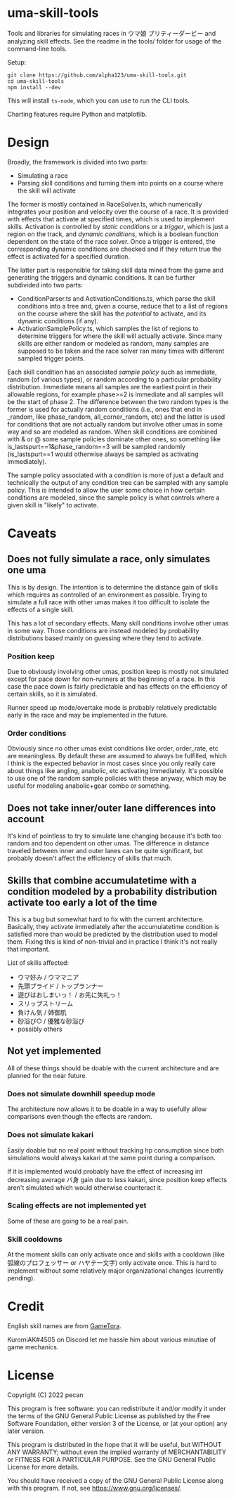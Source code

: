 # uma-skill-tools

Tools and libraries for simulating races in ウマ娘 プリティーダービー and analyzing skill effects. See the readme in the tools/ folder for usage of the command-line tools.

Setup:

```
git clone https://github.com/alpha123/uma-skill-tools.git
cd uma-skill-tools
npm install --dev
```

This will install `ts-node`, which you can use to run the CLI tools.

Charting features require Python and matplotlib.

# Design

Broadly, the framework is divided into two parts:

- Simulating a race
- Parsing skill conditions and turning them into points on a course where the skill will activate

The former is mostly contained in RaceSolver.ts, which numerically integrates your position and velocity over the course of a race. It is provided with effects that activate at specified times, which is used to implement skills. Activation is controlled by *static conditions* or a *trigger*, which is just a region on the track, and *dynamic conditions*, which is a boolean function dependent on the state of the race solver. Once a trigger is entered, the corresponding dynamic conditions are checked and if they return true the effect is activated for a specified duration.

The latter part is responsible for taking skill data mined from the game and generating the triggers and dynamic conditions. It can be further subdivided into two parts:

- ConditionParser.ts and ActivationConditions.ts, which parse the skill conditions into a tree and, given a course, reduce that to a list of regions on the course where the skill has the *potential* to activate, and its dynamic conditions (if any).
- ActivationSamplePolicy.ts, which samples the list of regions to determine triggers for where the skill will actually activate. Since many skills are either random or modeled as random, many samples are supposed to be taken and the race solver ran many times with different sampled trigger points.

Each skill condition has an associated *sample policy* such as immediate, random (of various types), or random according to a particular probability distribution. Immediate means all samples are the earliest point in their allowable regions, for example phase>=2 is immediate and all samples will be the start of phase 2. The difference between the two random types is the former is used for actually random conditions (i.e., ones that end in \_random, like phase_random, all_corner_random, etc) and the latter is used for conditions that are not actually random but involve other umas in some way and so are modeled as random. When skill conditions are combined with & or @ some sample policies dominate other ones, so something like is_lastspurt==1&phase_random==3 will be sampled randomly (is_lastspurt==1 would otherwise always be sampled as activating immediately).

The sample policy associated with a condition is more of just a default and technically the output of any condition tree can be sampled with any sample policy. This is intended to allow the user some choice in how certain conditions are modeled, since the sample policy is what controls where a given skill is "likely" to activate.

# Caveats

## Does not fully simulate a race, only simulates one uma

This is by design. The intention is to determine the distance gain of skills which requires as controlled of an environment as possible. Trying to simulate a full race with other umas makes it too difficult to isolate the effects of a single skill.

This has a lot of secondary effects. Many skill conditions involve other umas in some way. Those conditions are instead modeled by probability distributions based mainly on guessing where they tend to activate.

### Position keep

Due to obviously involving other umas, position keep is mostly not simulated except for pace down for non-runners at the beginning of a race. In this case the pace down is fairly predictable and has effects on the efficiency of certain skills, so it is simulated.

Runner speed up mode/overtake mode is probably relatively predictable early in the race and may be implemented in the future.

### Order conditions

Obviously since no other umas exist conditions like order, order_rate, etc are meaningless. By default these are assumed to always be fulfilled, which I think is the expected behavior in most cases since you only really care about things like angling, anabolic, etc activating immediately. It's possible to use one of the random sample policies with these anyway, which may be useful for modeling anabolic+gear combo or something.

## Does not take inner/outer lane differences into account

It's kind of pointless to try to simulate lane changing because it's both too random and too dependent on other umas. The difference in distance traveled between inner and outer lanes can be quite significant, but probably doesn't affect the efficiency of skills that much.

## Skills that combine accumulatetime with a condition modeled by a probability distribution activate too early a lot of the time

This is a bug but somewhat hard to fix with the current architecture. Basically, they activate immediately after the accumulatetime condition is satisfied more than would be predicted by the distribution used to model them. Fixing this is kind of non-trivial and in practice I think it's not really that important.

List of skills affected:

- ウマ好み / ウママニア
- 先頭プライド / トップランナー
- 遊びはおしまいっ！ / お先に失礼っ！
- スリップストリーム
- 負けん気 / 姉御肌
- 砂浴び○ / 優雅な砂浴び
- possibly others

## Not yet implemented

All of these things should be doable with the current architecture and are planned for the near future.

### Does not simulate downhill speedup mode

The architecture now allows it to be doable in a way to usefully allow comparisons even though the effects are random.

### Does not simulate kakari

Easily doable but no real point without tracking hp consumption since both simulations would always kakari at the same point during a comparison.

If it is implemented would probably have the effect of increasing int decreasing average バ身 gain due to less kakari, since position keep effects aren't simulated which would otherwise counteract it.

### Scaling effects are not implemented yet

Some of these are going to be a real pain.

### Skill cooldowns

At the moment skills can only activate once and skills with a cooldown (like 弧線のプロフェッサー or ハヤテ一文字) only activate once. This is hard to implement without some relatively major organizational changes (currently pending).

# Credit

English skill names are from [GameTora](https://gametora.com/umamusume).

KuromiAK#4505 on Discord let me hassle him about various minutiae of game mechanics.

# License

Copyright (C) 2022  pecan

This program is free software: you can redistribute it and/or modify
it under the terms of the GNU General Public License as published by
the Free Software Foundation, either version 3 of the License, or
(at your option) any later version.

This program is distributed in the hope that it will be useful,
but WITHOUT ANY WARRANTY; without even the implied warranty of
MERCHANTABILITY or FITNESS FOR A PARTICULAR PURPOSE.  See the
GNU General Public License for more details.

You should have received a copy of the GNU General Public License
along with this program.  If not, see <https://www.gnu.org/licenses/>.

